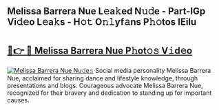 ## Melissa Barrera Nue L𝚎a𝚔ed N𝚞𝚍e - Part-IGp Vi𝚍𝚎o L𝚎a𝚔s - H𝚘𝚝 O𝚗𝚕yf𝚊ns P𝚑𝚘tos IEilu

# <h2><a href="http://kfcg480.oniu.top/?m=Melissa+Barrera+Nue">🔗👉 🔴 Melissa Barrera Nue P𝚑ot𝚘𝚜 V𝚒d𝚎o</a></h2>

[![Melissa Barrera Nue Nu𝚍e𝚜](https://i.imgur.com/0qMVB7G.gif)](http://kfcg480.oniu.top/?m=Melissa+Barrera+Nue)
Social media personality Melissa Barrera Nue, acclaimed for sharing dance and lifestyle knowledge, through presentations and blogs. Courageous advocate Melissa Barrera Nue, recognized for their bravery and dedication to standing up for important causes.  
